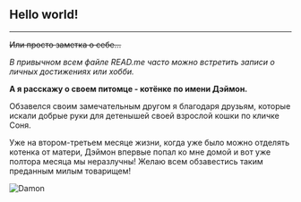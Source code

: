 ## Hello world!

---

~~Или просто заметка о себе...~~

*В привычном всем файле  READ.me часто можно встретить записи о личных достижениях или хобби.*

**А я расскажу о своем питомце - котёнке по имени Дэймон.**

Обзавелся своим замечательным другом я благодаря друзьям, которые искали добрые руки для детенышей своей взрослой кошки по кличке Соня.

Уже на втором-третьем месяце жизни, когда уже было можно отделять котенка от матери, Дэймон впервые попал ко мне домой и вот уже полтора месяца мы неразлучны!
Желаю всем обзавестись таким преданным милым товарищем!

![Damon](https://goo.su/2mAdpS)





